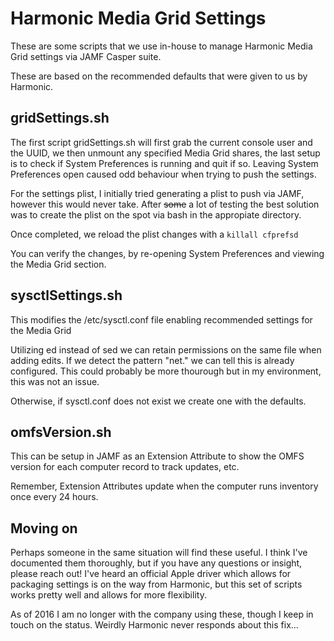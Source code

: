 # Harmonic Media Grid Settings

These are some scripts that we use in-house to manage Harmonic Media Grid
settings via JAMF Casper suite.

These are based on the recommended defaults that were given to us by Harmonic.

## gridSettings.sh
The first script gridSettings.sh will first grab the current console user and
the UUID, we then unmount any specified Media Grid
shares, the last setup is to check if System Preferences is running and quit if so. Leaving
System Preferences open caused odd behaviour when trying to push the settings.

For the settings plist, I initially tried generating a plist to push via JAMF, however this would never
take. After ~~some~~ a lot of testing the best solution was to create the plist on the spot
via bash in the appropiate directory.

Once completed, we reload the plist changes with a `killall cfprefsd`

You can verify the changes, by re-opening System Preferences and viewing the
Media Grid section.

## sysctlSettings.sh
This modifies the /etc/sysctl.conf file enabling recommended settings for the
Media Grid

Utilizing ed instead of sed we can retain permissions on the same file when
adding edits. If we detect the pattern "net." we can tell this is already
configured. This could probably be more thourough but in my environment, this
was not an issue.

Otherwise, if sysctl.conf does not exist we create one with the defaults.

## omfsVersion.sh
This can be setup in JAMF as an Extension Attribute to show the OMFS version for
each computer record to track updates, etc.

Remember, Extension Attributes update when the computer runs inventory once
every 24 hours.

## Moving on

Perhaps someone in the same situation will find these useful. I think I've
documented them thoroughly, but if you have any questions or insight, please
reach out! I've heard an official Apple driver which allows for packaging
settings is on the way from Harmonic, but this set of scripts works pretty well
and allows for more flexibility.

As of 2016 I am no longer with the company using these, though I keep in touch
on the status. Weirdly Harmonic never responds about this fix...
